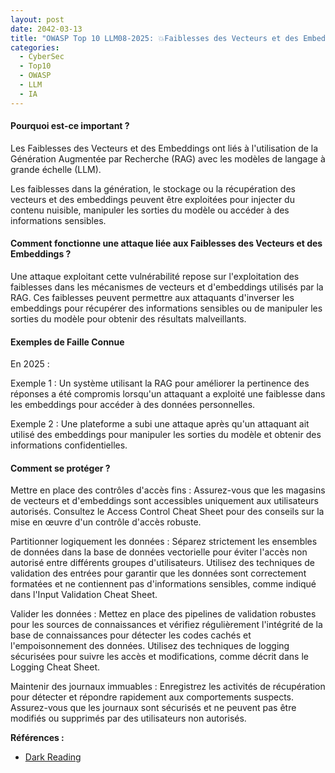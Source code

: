 ```yaml
---
layout: post
date: 2042-03-13
title: "OWASP Top 10 LLM08-2025: 💥Faiblesses des Vecteurs et des Embeddings💥"
categories:
  - CyberSec
  - Top10
  - OWASP
  - LLM
  - IA
---
```


#### Pourquoi est-ce important ?

Les Faiblesses des Vecteurs et des Embeddings ont liés à l'utilisation de la Génération Augmentée par Recherche (RAG)
avec les modèles de langage à grande échelle (LLM).

Les faiblesses dans la génération, le stockage ou la récupération des vecteurs et des embeddings peuvent être exploitées
pour injecter du contenu nuisible, manipuler les sorties du modèle ou accéder à des informations sensibles.

#### Comment fonctionne une attaque liée aux Faiblesses des Vecteurs et des Embeddings ?

Une attaque exploitant cette vulnérabilité repose sur l'exploitation des faiblesses dans les mécanismes de vecteurs et
d'embeddings utilisés par la RAG. Ces faiblesses peuvent permettre aux attaquants d'inverser les embeddings pour
récupérer des informations sensibles ou de manipuler les sorties du modèle pour obtenir des résultats malveillants.

#### Exemples de Faille Connue

En 2025 :

Exemple 1 : Un système utilisant la RAG pour améliorer la pertinence des réponses a été compromis lorsqu'un attaquant a
exploité une faiblesse dans les embeddings pour accéder à des données personnelles.

Exemple 2 : Une plateforme a subi une attaque après qu'un attaquant ait utilisé des embeddings pour manipuler les
sorties du modèle et obtenir des informations confidentielles.

#### Comment se protéger ?

Mettre en place des contrôles d'accès fins : Assurez-vous que les magasins de vecteurs et d'embeddings sont accessibles
uniquement aux utilisateurs autorisés. Consultez le Access Control Cheat Sheet pour des conseils sur la mise en œuvre
d'un contrôle d'accès robuste.

Partitionner logiquement les données : Séparez strictement les ensembles de données dans la base de données vectorielle
pour éviter l'accès non autorisé entre différents groupes d'utilisateurs. Utilisez des techniques de validation des
entrées pour garantir que les données sont correctement formatées et ne contiennent pas d'informations sensibles, comme
indiqué dans l'Input Validation Cheat Sheet.

Valider les données : Mettez en place des pipelines de validation robustes pour les sources de connaissances et vérifiez
régulièrement l'intégrité de la base de connaissances pour détecter les codes cachés et l'empoisonnement des données.
Utilisez des techniques de logging sécurisées pour suivre les accès et modifications, comme décrit dans le Logging Cheat
Sheet.

Maintenir des journaux immuables : Enregistrez les activités de récupération pour détecter et répondre rapidement aux
comportements suspects. Assurez-vous que les journaux sont sécurisés et ne peuvent pas être modifiés ou supprimés par
des utilisateurs non autorisés.

**Références :**

- [Dark Reading](https://www.darkreading.com/application-security/hugging-face-ai-platform-100-malicious-code-execution-models)
